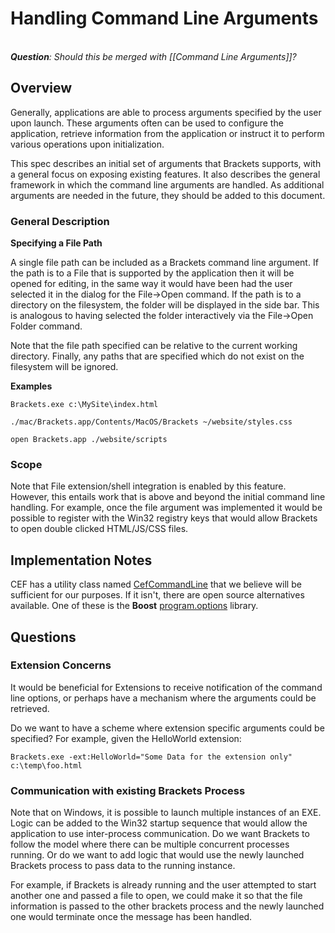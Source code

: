 # Handling Command Line Arguments

<br>_**Question**: Should this be merged with [[Command Line Arguments]]?_

## Overview
Generally, applications are able to process arguments specified by the user upon launch.  These arguments often can be used to configure the application, retrieve information from the application or instruct it to perform various operations upon initialization.

This spec describes an initial set of arguments that Brackets supports, with a general focus on exposing existing features.  It also describes the general framework in which the command line arguments are handled.  As additional arguments are needed in the future, they should be added to this document.

###  General Description

**Specifying a File Path**

   A single file path can be included as a Brackets command line argument.  If the path is to a File that is supported by the application then it will be opened for editing, in the same way it would have been had the user selected it in the dialog for the File->Open command.  If the path is to a directory on the filesystem, the folder will be displayed in the side bar.  This is analogous to having selected the folder interactively via the File->Open Folder command.

   Note that the file path specified can be relative to the current working directory.  Finally, any paths that are specified which do not exist on the filesystem will be ignored.


**Examples**

`Brackets.exe c:\MySite\index.html`

`./mac/Brackets.app/Contents/MacOS/Brackets ~/website/styles.css` 

`open Brackets.app ./website/scripts` 

### Scope

   Note that File extension/shell integration is enabled by this feature.  However, this entails work that is above and beyond the initial command line handling.  For example, once the file argument was implemented it would be possible to register with the Win32 registry keys that would allow Brackets to open double clicked HTML/JS/CSS files.
 

## Implementation Notes

CEF has a utility class named [CefCommandLine](http://magpcss.org/ceforum/apidocs3/projects/%28default%29/CefCommandLine.html) that we believe  will be sufficient for our purposes.  If it isn't, there are open source alternatives available.  One of these is the **Boost** [program.options](http://www.boost.org/libs/program_options/) library.

## Questions

### Extension Concerns

   It would be beneficial for Extensions to receive notification of the command line options, or perhaps have a mechanism where the arguments could be retrieved.  

   Do we want to have a scheme where extension specific arguments could be specified?  For example, given the HelloWorld extension:

`Brackets.exe -ext:HelloWorld="Some Data for the extension only" c:\temp\foo.html`

### Communication with existing Brackets Process

Note that on Windows, it is possible to launch multiple instances of an EXE.  Logic can be added to the Win32 startup sequence that would allow the application to use inter-process communication.  Do we want Brackets to follow the model where there can be multiple concurrent processes running.  Or do we want to add logic that would use the newly launched Brackets process to pass data to the running instance.  

For example, if Brackets is already running and the user attempted to start another one and passed a file to open, we could make it so that the file information is passed to the other brackets process and the newly launched one would terminate once the message has been handled.